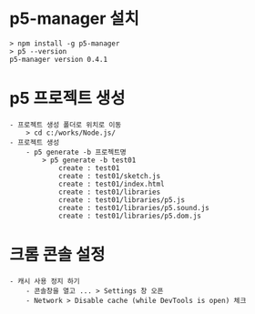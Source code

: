 
# p5-manager 설치
    > npm install -g p5-manager
    > p5 --version
    p5-manager version 0.4.1

# p5 프로젝트 생성
    - 프로젝트 생성 폴더로 위치로 이동
        > cd c:/works/Node.js/
    - 프로젝트 생성
        - p5 generate -b 프로젝트명
            > p5 generate -b test01
                create : test01
                create : test01/sketch.js
                create : test01/index.html
                create : test01/libraries
                create : test01/libraries/p5.js
                create : test01/libraries/p5.sound.js
                create : test01/libraries/p5.dom.js

# 크롬 콘솔 설정
    - 캐시 사용 정지 하기
        - 콘솔창을 열고 ... > Settings 창 오픈
        - Network > Disable cache (while DevTools is open) 체크
